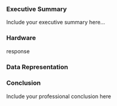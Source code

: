 ### Executive Summary 
Include your executive summary here...

### Hardware

response

### Data Representation

### Conclusion

Include your professional conclusion here
